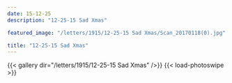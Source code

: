 ```yaml
---
date: 15-12-25
description: "12-25-15 Sad Xmas"

featured_image: "/letters/1915/12-25-15 Sad Xmas/Scan_20170118(0).jpg"

title: "12-25-15 Sad Xmas"
---
```


{{< gallery dir="/letters/1915/12-25-15 Sad Xmas" />}} {{< load-photoswipe >}}
